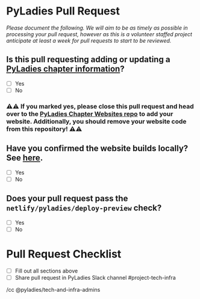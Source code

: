 <!--
Please document the following for your pull request.
-->

# PyLadies Pull Request
_Please document the following. We will aim to be as timely as possible in processing your pull request, however as this is a volunteer staffed project anticipate at least a week for pull requests to start to be reviewed._ 

## Is this pull requesting adding or updating a [PyLadies chapter information](https://github.com/pyladies/pyladies#to-add-a-new-pyladies-location)? 
<!--
Example of response:

Mark which one is correct.
-->

- [ ] Yes
- [ ] No

### :warning::warning: If you marked yes, please close this pull request and head over to the [PyLadies Chapter Websites repo](github.com/pyladies/chapter-websites#README.md) to add your website. Additionally, you should remove your website code from this repository! :warning::warning:
<!--
This repository no longer hosts the chapter website code and should be getting migrated to the [PyLadies Chapter Websites repo](github.com/pyladies/chapter-websites#README.md)
-->

## Have you confirmed the website builds locally? See [here](https://github.com/pyladies/pyladies#run-the-site-locally).
<!--
Example of response:

Mark which one is correct. Include a screen shot confirming the website builds with your changes.
-->

- [ ] Yes
- [ ] No

##  Does your pull request pass the `netlify/pyladies/deploy-preview` check?
<!--
Example of response:

Mark which one is correct. 
-->

- [ ] Yes
- [ ] No

# Pull Request Checklist

- [ ] Fill out all sections above
- [ ] Share pull request in PyLadies Slack channel #project-tech-infra

/cc @pyladies/tech-and-infra-admins
<!--
Add any other team you think should be subscribed to this issue

/cc your team
-->
